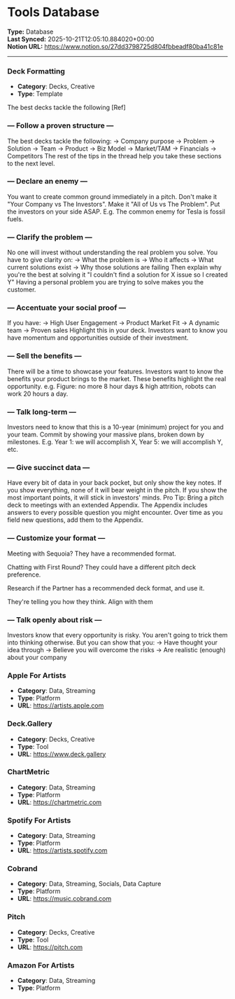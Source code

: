 # Tools Database

**Type:** Database  
**Last Synced:** 2025-10-21T12:05:10.884020+00:00  
**Notion URL:** https://www.notion.so/27dd3798725d804fbbeadf80ba41c81e  

---

### Deck Formatting
- **Category**: Decks, Creative
- **Type**: Template

The best decks tackle the following [Ref]
### — Follow a proven structure —

The best decks tackle the following:
→ Company purpose
→ Problem
→ Solution
→ Team
→ Product
→ Biz Model
→ Market/TAM
→ Financials
→ Competitors
The rest of the tips in the thread help you take these sections to the next level.
### — Declare an enemy —

You want to create common ground immediately in a pitch.
Don't make it "Your Company vs The Investors".
Make it "All of Us vs The Problem".
Put the investors on your side ASAP.
E.g. The common enemy for Tesla is fossil fuels.
### — Clarify the problem —

No one will invest without understanding the real problem you solve.
You have to give clarity on:
→ What the problem is
→ Who it affects
→ What current solutions exist
→ Why those solutions are failing
Then explain why you're the best at solving it
"I couldn't find a solution for X issue so I created Y"
Having a personal problem you are trying to solve makes you the customer.
### — Accentuate your social proof —

If you have:
→ High User Engagement
→ Product Market Fit
→ A dynamic team
→ Proven sales
Highlight this in your deck.
Investors want to know you have momentum and opportunities outside of their investment.
### — Sell the benefits —

There will be a time to showcase your features.
Investors want to know the benefits your product brings to the market.
These benefits highlight the real opportunity.
e.g. Figure: no more 8 hour days & high attrition, robots can work 20 hours a day.
### — Talk long-term —

Investors need to know that this is a 10-year (minimum) project for you and your team.
Commit by showing your massive plans, broken down by milestones.
E.g. Year 1: we will accomplish X, Year 5: we will accomplish Y, etc.
### — Give succinct data —

Have every bit of data in your back pocket, but only show the key notes.
If you show everything, none of it will bear weight in the pitch.
If you show the most important points, it will stick in investors' minds.
Pro Tip: Bring a pitch deck to meetings with an extended Appendix.
The Appendix includes answers to every possible question you might encounter.
Over time as you field new questions, add them to the Appendix.
### — Customize your format —

Meeting with Sequoia? They have a recommended format.

Chatting with First Round? They could have a different pitch deck preference.

Research if the Partner has a recommended deck format, and use it.

They're telling you how they think. Align with them
### — Talk openly about risk —

Investors know that every opportunity is risky.
You aren't going to trick them into thinking otherwise.
But you can show that you:
→ Have thought your idea through
→ Believe you will overcome the risks
→ Are realistic (enough) about your company


### Apple For Artists
- **Category**: Data, Streaming
- **Type**: Platform
- **URL**: https://artists.apple.com



### Deck.Gallery
- **Category**: Decks, Creative
- **Type**: Tool
- **URL**: https://www.deck.gallery



### ChartMetric
- **Category**: Data, Streaming
- **Type**: Platform
- **URL**: https://chartmetric.com



### Spotify For Artists
- **Category**: Data, Streaming
- **Type**: Platform
- **URL**: https://artists.spotify.com



### Cobrand
- **Category**: Data, Streaming, Socials, Data Capture
- **Type**: Platform
- **URL**: https://music.cobrand.com



### Pitch
- **Category**: Decks, Creative
- **Type**: Tool
- **URL**: https://pitch.com



### Amazon For Artists
- **Category**: Data, Streaming
- **Type**: Platform



